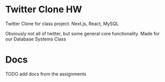 # Twitter Clone HW
Twitter Clone for class project. Next.js, React, MySQL

Obviously not all of twitter, but some general core functionality.
Made for our Database Systems Class

# Docs
TODO add docs from the assignments
